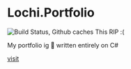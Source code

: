 # Lochi.Portfolio

![Build Status, Github caches This RIP :(](https://dev.azure.com/lochik/Lochi.Portfolio/_apis/build/status/lochidev.Lochi.Portfolio?branchName=main)



My portfolio ig 🤣 written entirely on C# 

[visit](https://lochi.spartanpenguin.com)

